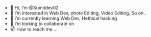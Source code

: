 - 👋 Hi, I’m @Sumitdev02
- 👀 I’m interested in Web Dev, photo Editing, Video Editing, So on..
- 🌱 I’m currently learning Web Dev, Hethical hacking
- 💞️ I’m looking to collaborate on 
- 📫 How to reach me ...

<!---
Sumitdev02/Sumitdev02 is a ✨ special ✨ repository because its `README.md` (this file) appears on your GitHub profile.
You can click the Preview link to take a look at your changes.
--->
